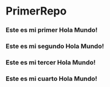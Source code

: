 # PrimerRepo
### Este es mi primer Hola Mundo! 
### Este es mi segundo Hola Mundo!
### Este es mi tercer Hola Mundo!
### Este es mi cuarto Hola Mundo!